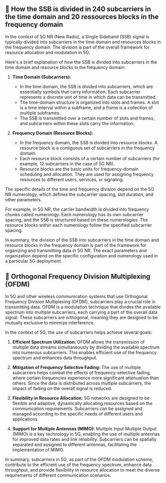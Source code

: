 

## &#xFFFFF; How the SSB is divided in 240 subcarriers in the time domain and 20 ressources blocks in the frequency domain


In the context of 5G NR (New Radio), a Single Sideband (SSB) signal is typically divided into subcarriers in the time domain and resources blocks in the frequency domain. The division is part of the overall framework for resource allocation and modulation in 5G.

Here's a brief explanation of how the SSB is divided into subcarriers in the time domain and resource blocks in the frequency domain:

1. **Time Domain (Subcarriers):**
   - In the time domain, the SSB is divided into subcarriers, which are essentially symbols that carry information. Each subcarrier represents a discrete unit of time in which data can be transmitted.
   - The time-domain structure is organized into slots and frames. A slot is a time interval within a subframe, and a frame is a collection of multiple subframes.
   - The SSB is transmitted over a certain number of slots and frames, and subcarriers within these slots carry the information.

2. **Frequency Domain (Resource Blocks):**
   - In the frequency domain, the SSB is divided into resource blocks. A resource block is a contiguous set of subcarriers in the frequency domain.
   - Each resource block consists of a certain number of subcarriers (for example, 12 subcarriers in the case of 5G NR).
   - Resource blocks are the basic units for frequency-domain scheduling and allocation. They are used for assigning frequency resources to different users, services, or signaling.

The specific details of the time and frequency division depend on the 5G NR numerology, which defines the subcarrier spacing, slot duration, and other parameters.

For example, in 5G NR, the carrier bandwidth is divided into frequency chunks called numerology. Each numerology has its own subcarrier spacing, and the SSB is structured based on these numerologies. The resource blocks within each numerology follow the specified subcarrier spacing.

In summary, the division of the SSB into subcarriers in the time domain and resource blocks in the frequency domain is part of the framework for organizing and transmitting data in 5G NR. The exact parameters and organization depend on the specific configuration and numerology used in a particular 5G deployment.


## &#xFFFFF; Orthogonal Frequency Division Multiplexing (OFDM)

In 5G and other wireless communication systems that use Orthogonal Frequency Division Multiplexing (OFDM), subcarriers play a crucial role in transmitting data. OFDM is a modulation technique that divides the available spectrum into multiple subcarriers, each carrying a part of the overall data signal. These subcarriers are orthogonal, meaning they are designed to be mutually exclusive to minimize interference.

In the context of 5G, the use of subcarriers helps achieve several goals:

1. **Efficient Spectrum Utilization:** OFDM allows the transmission of multiple data streams simultaneously by dividing the available spectrum into numerous subcarriers. This enables efficient use of the frequency spectrum and enhances data throughput.

2. **Mitigation of Frequency Selective Fading:** The use of multiple subcarriers helps combat the effects of frequency-selective fading, where certain frequencies experience more significant attenuation than others. Since the data is distributed across multiple subcarriers, the impact of fading on the overall signal is reduced.

3. **Flexibility in Resource Allocation:** 5G networks are designed to be flexible and adaptive, dynamically allocating resources based on the communication requirements. Subcarriers can be assigned and managed according to the specific needs of different users and applications.

4. **Support for Multiple Antennas (MIMO):** Multiple Input Multiple Output (MIMO) is a key technology in 5G, enabling the use of multiple antennas for improved data rates and link reliability. Subcarriers can be spatially separated and assigned to different antennas, facilitating the implementation of MIMO.

In summary, subcarriers in 5G, as part of the OFDM modulation scheme, contribute to the efficient use of the frequency spectrum, enhance data throughput, and provide flexibility in resource allocation to meet the diverse requirements of different communication scenarios.
